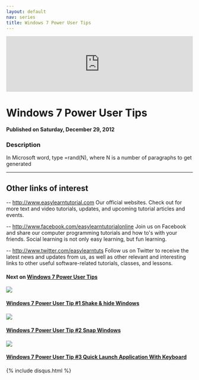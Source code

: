 ```yaml
---
layout: default
nav: series
title: Windows 7 Power User Tips
---
```


<div class="container">
    <div class="row mt grid">
        <div class="mt"></div>
        <div class="row" style="margin-bottom: 20px;">
            <div class="col-sm-push-1 col-sm-10 col-md-push-2 col-md-8">
                <div class="video-container">
                    <iframe width="100%" src="https://www.youtube.com/embed/Pf8EAyvg1HY" frameborder="0" allowfullscreen></iframe>
                </div>
            </div>
            <div class="clearfix"></div>
            <div class="col-md-8">
                <h1>Windows 7 Power User Tips</h1>
                <h4>Published on Saturday, December 29, 2012</h4>
                <h3>Description</h3>
                <p>In Microsoft word, type =rand(N), where N is a number of paragraphs to get generated

--------------------------------
Other links of interest
--------------------------------

-- http://www.easylearntutorial.com Our official websites. Check out for more text and video tutorials, updates, and upcoming tutorial articles and events.

-- http://www.facebook.com/easylearntutorialonline Join us on Facebook and share our computer programming tutorials and how to's with your friends. Social learning is not only easy learning, but fun learning.

-- http://www.twitter.com/easylearntuts Follow us on Twitter to receive the latest news and updates from us, as well as other relevant and interesting links to other useful software-related tutorials, classes, and lessons.</p>
            </div>
            <div class="col-md-4">
                <h4>Next on <a href="/series/windows-7-power-user-tips">Windows 7 Power User Tips</a></h4><div class="row" style="margin-bottom: 20px">
            <div class="col-md-6">
                <a href="/series/windows-7-power-user-tips/windows-7-power-user-tip-1-shake-hide-windows">
                    <img src="/img/blank.gif" data-echo="https://i.ytimg.com/vi/qmMLbDzFpGk/hqdefault.jpg" class="img-responsive" />
                </a>
            </div>
            <div class="col-md-6">
                <h4>
                    <a href="/series/windows-7-power-user-tips/windows-7-power-user-tip-1-shake-hide-windows">Windows 7 Power User Tip #1 Shake & hide Windows</a>
                </h4>
            </div>
        </div><div class="row" style="margin-bottom: 20px">
            <div class="col-md-6">
                <a href="/series/windows-7-power-user-tips/windows-7-power-user-tip-2-snap-windows">
                    <img src="/img/blank.gif" data-echo="https://i.ytimg.com/vi/36lIklD816Y/hqdefault.jpg" class="img-responsive" />
                </a>
            </div>
            <div class="col-md-6">
                <h4>
                    <a href="/series/windows-7-power-user-tips/windows-7-power-user-tip-2-snap-windows">Windows 7 Power User Tip #2 Snap Windows</a>
                </h4>
            </div>
        </div><div class="row" style="margin-bottom: 20px">
            <div class="col-md-6">
                <a href="/series/windows-7-power-user-tips/windows-7-power-user-tip-3-quick-launch-application-with-keyboard">
                    <img src="/img/blank.gif" data-echo="https://i.ytimg.com/vi/3EUrgDi-BeI/hqdefault.jpg" class="img-responsive" />
                </a>
            </div>
            <div class="col-md-6">
                <h4>
                    <a href="/series/windows-7-power-user-tips/windows-7-power-user-tip-3-quick-launch-application-with-keyboard">Windows 7 Power User Tip #3 Quick Launch Application With Keyboard</a>
                </h4>
            </div>
        </div>
            </div>
            <div class="col-md-8">
                {% include disqus.html %}
            </div>
        </div>
    </div>
    <div class="row mt grid"></div>
</div>
